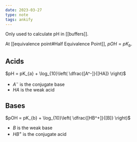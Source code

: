 ```yaml
---
date: 2023-03-27
type: note
tags: ankify
---
```


Only used to calculate pH in [[buffers]].

At [[equivalence point#Half Equivalence Point]], $pOH = pK_{b}$.

## Acids
$pH = pK_{a} + \log_{10}\left( \dfrac{[A^-]}{[HA]} \right)$
- $A^-$ is the conjugate base
- $HA$ is the weak acid

## Bases
$pOH = pK_{b} + \log_{10}\left( \dfrac{[HB^+]}{[B]} \right)$
- $B$ is the weak base
- $HB^+$ is the conjugate acid
